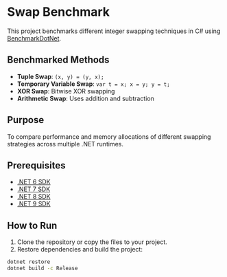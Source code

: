 # Swap Benchmark

This project benchmarks different integer swapping techniques in C# using [BenchmarkDotNet](https://benchmarkdotnet.org/).

## Benchmarked Methods

- **Tuple Swap**: `(x, y) = (y, x);`
- **Temporary Variable Swap**: `var t = x; x = y; y = t;`
- **XOR Swap**: Bitwise XOR swapping
- **Arithmetic Swap**: Uses addition and subtraction

## Purpose

To compare performance and memory allocations of different swapping strategies across multiple .NET runtimes.

## Prerequisites

- [.NET 6 SDK](https://dotnet.microsoft.com/en-us/download/dotnet/6.0)
- [.NET 7 SDK](https://dotnet.microsoft.com/en-us/download/dotnet/7.0)
- [.NET 8 SDK](https://dotnet.microsoft.com/en-us/download/dotnet/8.0)
- [.NET 9 SDK](https://dotnet.microsoft.com/en-us/download/dotnet/9.0)

## How to Run

1. Clone the repository or copy the files to your project.
2. Restore dependencies and build the project:

```bash
dotnet restore
dotnet build -c Release
```
